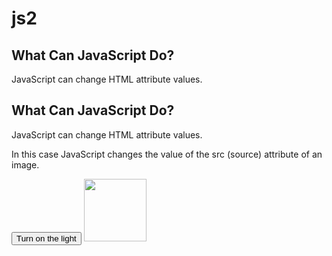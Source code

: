 # js2
<html>
<body>

<h2>What Can JavaScript Do?</h2>

<p>JavaScript can change HTML attribute values.</p>
<h2>What Can JavaScript Do?</h2>

<p>JavaScript can change HTML attribute values.</p>

<p>In this case JavaScript changes the value of the src (source) attribute of an image.</p>
<button onc<button onclick="document.getElementById('myImage').src<button onclick="document.getElementById('myImage').src='pic_bulbon.gif'">Turn on the light</button>
<img id="myImage" src="pic_bulboff.gif" style="width:100px">
</body>
</html>
